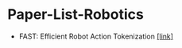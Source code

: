 # Paper-List-Robotics

+ FAST: Efficient Robot Action Tokenization [[link]](https://www.pi.website/research/fast)
